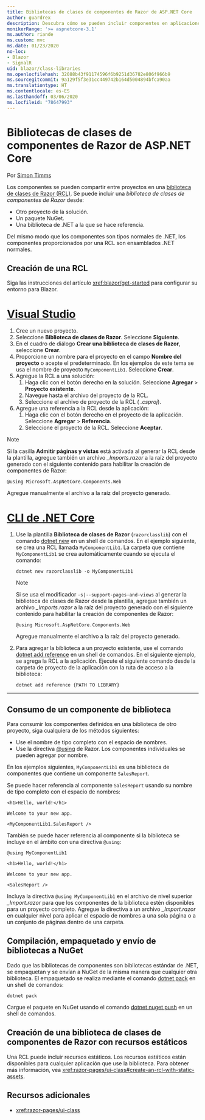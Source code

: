```yaml
---
title: Bibliotecas de clases de componentes de Razor de ASP.NET Core
author: guardrex
description: Descubra cómo se pueden incluir componentes en aplicaciones de Blazor desde una biblioteca de componentes externa.
monikerRange: '>= aspnetcore-3.1'
ms.author: riande
ms.custom: mvc
ms.date: 01/23/2020
no-loc:
- Blazor
- SignalR
uid: blazor/class-libraries
ms.openlocfilehash: 32088b43f91174596f6b9251d36782e806f966b9
ms.sourcegitcommit: 9a129f5f3e31cc449742b164d5004894bfca90aa
ms.translationtype: HT
ms.contentlocale: es-ES
ms.lasthandoff: 03/06/2020
ms.locfileid: "78647993"
---
```

# <a name="aspnet-core-razor-components-class-libraries"></a>Bibliotecas de clases de componentes de Razor de ASP.NET Core

Por [Simon Timms](https://github.com/stimms)

Los componentes se pueden compartir entre proyectos en una [biblioteca de clases de Razor (RCL)](xref:razor-pages/ui-class). Se puede incluir una *biblioteca de clases de componentes de Razor* desde:

* Otro proyecto de la solución.
* Un paquete NuGet.
* Una biblioteca de .NET a la que se hace referencia.

Del mismo modo que los componentes son tipos normales de .NET, los componentes proporcionados por una RCL son ensamblados .NET normales.

## <a name="create-an-rcl"></a>Creación de una RCL

Siga las instrucciones del artículo <xref:blazor/get-started> para configurar su entorno para Blazor.

# <a name="visual-studio"></a>[Visual Studio](#tab/visual-studio)

1. Cree un nuevo proyecto.
1. Seleccione **Biblioteca de clases de Razor**. Seleccione **Siguiente**.
1. En el cuadro de diálogo **Crear una biblioteca de clases de Razor**, seleccione **Crear**.
1. Proporcione un nombre para el proyecto en el campo **Nombre del proyecto** o acepte el predeterminado. En los ejemplos de este tema se usa el nombre de proyecto `MyComponentLib1`. Seleccione **Crear**.
1. Agregue la RCL a una solución:
   1. Haga clic con el botón derecho en la solución. Seleccione **Agregar** > **Proyecto existente**.
   1. Navegue hasta el archivo del proyecto de la RCL.
   1. Seleccione el archivo de proyecto de la RCL ( *.csproj*).
1. Agregue una referencia a la RCL desde la aplicación:
   1. Haga clic con el botón derecho en el proyecto de la aplicación. Seleccione **Agregar** > **Referencia**.
   1. Seleccione el proyecto de la RCL. Seleccione **Aceptar**.

> [!NOTE]
> Si la casilla **Admitir páginas y vistas** está activada al generar la RCL desde la plantilla, agregue también un archivo *_Imports.razor* a la raíz del proyecto generado con el siguiente contenido para habilitar la creación de componentes de Razor:
>
> ```razor
> @using Microsoft.AspNetCore.Components.Web
> ```
>
> Agregue manualmente el archivo a la raíz del proyecto generado.

# <a name="net-core-cli"></a>[CLI de .NET Core](#tab/netcore-cli)

1. Use la plantilla **Biblioteca de clases de Razor** (`razorclasslib`) con el comando [dotnet new](/dotnet/core/tools/dotnet-new) en un shell de comandos. En el ejemplo siguiente, se crea una RCL llamada `MyComponentLib1`. La carpeta que contiene `MyComponentLib1` se crea automáticamente cuando se ejecuta el comando:

   ```dotnetcli
   dotnet new razorclasslib -o MyComponentLib1
   ```

   > [!NOTE]
   > Si se usa el modificador `-s|--support-pages-and-views` al generar la biblioteca de clases de Razor desde la plantilla, agregue también un archivo *_Imports.razor* a la raíz del proyecto generado con el siguiente contenido para habilitar la creación de componentes de Razor:
   >
   > ```razor
   > @using Microsoft.AspNetCore.Components.Web
   > ```
   >
   > Agregue manualmente el archivo a la raíz del proyecto generado.

1. Para agregar la biblioteca a un proyecto existente, use el comando [dotnet add reference](/dotnet/core/tools/dotnet-add-reference) en un shell de comandos. En el siguiente ejemplo, se agrega la RCL a la aplicación. Ejecute el siguiente comando desde la carpeta de proyecto de la aplicación con la ruta de acceso a la biblioteca:

   ```dotnetcli
   dotnet add reference {PATH TO LIBRARY}
   ```

---

## <a name="consume-a-library-component"></a>Consumo de un componente de biblioteca

Para consumir los componentes definidos en una biblioteca de otro proyecto, siga cualquiera de los métodos siguientes:

* Use el nombre de tipo completo con el espacio de nombres.
* Use la directiva [\@using](xref:mvc/views/razor#using) de Razor. Los componentes individuales se pueden agregar por nombre.

En los ejemplos siguientes, `MyComponentLib1` es una biblioteca de componentes que contiene un componente `SalesReport`.

Se puede hacer referencia al componente `SalesReport` usando su nombre de tipo completo con el espacio de nombres:

```razor
<h1>Hello, world!</h1>

Welcome to your new app.

<MyComponentLib1.SalesReport />
```

También se puede hacer referencia al componente si la biblioteca se incluye en el ámbito con una directiva `@using`:

```razor
@using MyComponentLib1

<h1>Hello, world!</h1>

Welcome to your new app.

<SalesReport />
```

Incluya la directiva `@using MyComponentLib1` en el archivo de nivel superior *_Import.razor* para que los componentes de la biblioteca estén disponibles para un proyecto completo. Agregue la directiva a un archivo *_Import.razor* en cualquier nivel para aplicar el espacio de nombres a una sola página o a un conjunto de páginas dentro de una carpeta.

## <a name="build-pack-and-ship-to-nuget"></a>Compilación, empaquetado y envío de bibliotecas a NuGet

Dado que las bibliotecas de componentes son bibliotecas estándar de .NET, se empaquetan y se envían a NuGet de la misma manera que cualquier otra biblioteca. El empaquetado se realiza mediante el comando [dotnet pack](/dotnet/core/tools/dotnet-pack) en un shell de comandos:

```dotnetcli
dotnet pack
```

Cargue el paquete en NuGet usando el comando [dotnet nuget push](/dotnet/core/tools/dotnet-nuget-push) en un shell de comandos.

## <a name="create-a-razor-components-class-library-with-static-assets"></a>Creación de una biblioteca de clases de componentes de Razor con recursos estáticos

Una RCL puede incluir recursos estáticos. Los recursos estáticos están disponibles para cualquier aplicación que use la biblioteca. Para obtener más información, vea <xref:razor-pages/ui-class#create-an-rcl-with-static-assets>.

## <a name="additional-resources"></a>Recursos adicionales

* <xref:razor-pages/ui-class>
